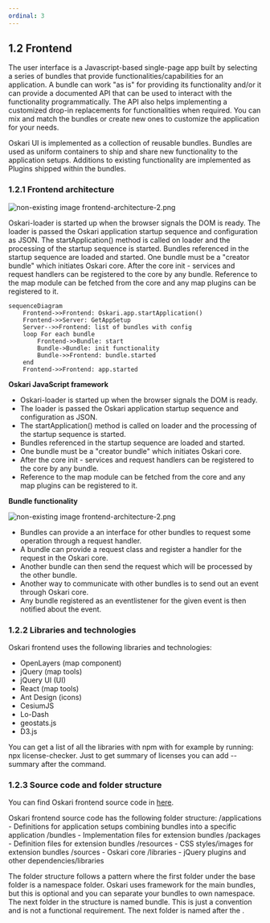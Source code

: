 ```yaml
---
ordinal: 3
---
```


## 1.2 Frontend

The user interface is a Javascript-based single-page app built by selecting a series of bundles that provide functionalities/capabilities for an application. A bundle can work "as is" for providing its functionality and/or it can provide a documented API that can be used to interact with the functionality programmatically. The API also helps implementing a customized drop-in replacements for functionalities when required. You can mix and match the bundles or create new ones to customize the application for your needs.

Oskari UI is implemented as a collection of reusable bundles. Bundles are used as uniform containers to ship and share new functionality to the application setups. Additions to existing functionality are implemented as Plugins shipped within the bundles.

### 1.2.1 Frontend architecture

![non-existing image frontend-architecture-2.png](frontend-architecture-1.png)

Oskari-loader is started up when the browser signals the DOM is ready. The loader is passed the Oskari application startup sequence and configuration as JSON. The startApplication() method is called on loader and the processing of the startup sequence is started. Bundles referenced in the startup sequence are loaded and started. One bundle must be a "creator bundle" which initiates Oskari core. After the core init - services and request handlers can be registered to the core by any bundle. Reference to the map module can be fetched from the core and any map plugins can be registered to it.

```mermaid
sequenceDiagram
    Frontend->>Frontend: Oskari.app.startApplication()
    Frontend->>Server: GetAppSetup
    Server-->>Frontend: list of bundles with config
    loop For each bundle
        Frontend->>Bundle: start
        Bundle->Bundle: init functionality
        Bundle->>Frontend: bundle.started
    end
    Frontend->>Frontend: app.started
```

**Oskari JavaScript framework**

* Oskari-loader is started up when the browser signals the DOM is ready.
* The loader is passed the Oskari application startup sequence and configuration as JSON.
* The startApplication() method is called on loader and the processing of the startup sequence is started.
* Bundles referenced in the startup sequence are loaded and started.
* One bundle must be a "creator bundle" which initiates Oskari core.
* After the core init - services and request handlers can be registered to the core by any bundle.
* Reference to the map module can be fetched from the core and any map plugins can be registered to it.

**Bundle functionality**

![non-existing image frontend-architecture-2.png](frontend-architecture-2.png)

* Bundles can provide a an interface for other bundles to request some operation through a request handler.
* A bundle can provide a request class and register a handler for the request in the Oskari core.
* Another bundle can then send the request which will be processed by the other bundle.
* Another way to communicate with other bundles is to send out an event through Oskari core.
* Any bundle registered as an eventlistener for the given event is then notified about the event.

### 1.2.2 Libraries and technologies

Oskari frontend uses the following libraries and technologies:

* OpenLayers (map component)
* jQuery (map tools)
* jQuery UI (UI)
* React (map tools)
* Ant Design (icons)
* CesiumJS
* Lo-Dash
* geostats.js
* D3.js

You can get a list of all the libraries with npm with for example by running: npx license-checker. Just to get summary of licenses you can add --summary after the command.

### 1.2.3 Source code and folder structure

You can find Oskari frontend source code in [here](https://github.com/oskariorg/oskari-frontend).

Oskari frontend source code has the following folder structure:
/applications - Definitions for application setups combining bundles into a specific application
/bundles - Implementation files for extension bundles
/packages - Definition files for extension bundles
/resources - CSS styles/images for extension bundles
/sources - Oskari core
/libraries - jQuery plugins and other dependencies/libraries

The folder structure follows a pattern where the first folder under the base folder is a namespace folder. Oskari uses framework for the main bundles, but this is optional and you can separate your bundles to own namespace. The next folder in the structure is named bundle. This is just a convention and is not a functional requirement. The next folder is named after the <bundle-identifier>.